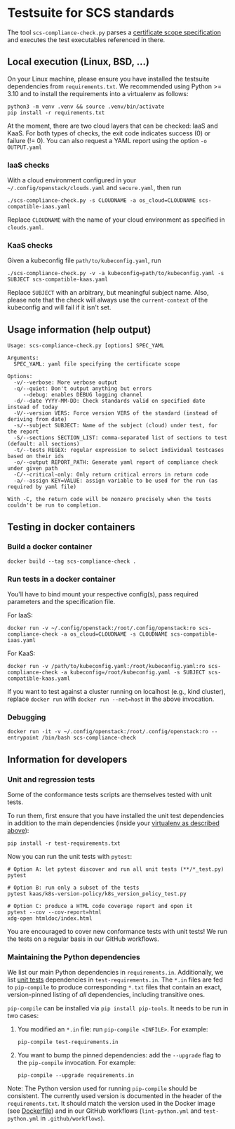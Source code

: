 # Testsuite for SCS standards

The tool `scs-compliance-check.py` parses a
[certificate scope specification](https://github.com/SovereignCloudStack/standards/blob/main/Standards/scs-0003-v1-sovereign-cloud-standards-yaml.md)
and executes the test executables referenced in there.

## Local execution (Linux, BSD, ...)

On your Linux machine, please ensure you have installed the testsuite dependencies
from `requirements.txt`. We recommended using Python >= 3.10 and to install the
requirements into a virtualenv as follows:

```shell
python3 -m venv .venv && source .venv/bin/activate
pip install -r requirements.txt
```

At the moment, there are two cloud layers that can be checked: IaaS and KaaS.
For both types of checks, the exit code indicates success (0) or failure (!= 0).
You can also request a YAML report using the option `-o OUTPUT.yaml`

### IaaS checks

With a cloud environment configured in your `~/.config/openstack/clouds.yaml`
and `secure.yaml`, then run

```shell
./scs-compliance-check.py -s CLOUDNAME -a os_cloud=CLOUDNAME scs-compatible-iaas.yaml
```

Replace `CLOUDNAME` with the name of your cloud environment as
specified in `clouds.yaml`.

### KaaS checks

Given a kubeconfig file `path/to/kubeconfig.yaml`, run

```shell
./scs-compliance-check.py -v -a kubeconfig=path/to/kubeconfig.yaml -s SUBJECT scs-compatible-kaas.yaml
```

Replace `SUBJECT` with an arbitrary, but meaningful subject name.
Also, please note that the check will always use the `current-context` of the kubeconfig and will
fail if it isn't set.

## Usage information (help output)

```text
Usage: scs-compliance-check.py [options] SPEC_YAML

Arguments:
  SPEC_YAML: yaml file specifying the certificate scope

Options:
  -v/--verbose: More verbose output
  -q/--quiet: Don't output anything but errors
     --debug: enables DEBUG logging channel
  -d/--date YYYY-MM-DD: Check standards valid on specified date instead of today
  -V/--version VERS: Force version VERS of the standard (instead of deriving from date)
  -s/--subject SUBJECT: Name of the subject (cloud) under test, for the report
  -S/--sections SECTION_LIST: comma-separated list of sections to test (default: all sections)
  -t/--tests REGEX: regular expression to select individual testcases based on their ids
  -o/--output REPORT_PATH: Generate yaml report of compliance check under given path
  -C/--critical-only: Only return critical errors in return code
  -a/--assign KEY=VALUE: assign variable to be used for the run (as required by yaml file)

With -C, the return code will be nonzero precisely when the tests couldn't be run to completion.
```

## Testing in docker containers

### Build a docker container

```shell
docker build --tag scs-compliance-check .
```

### Run tests in a docker container

You'll have to bind mount your respective config(s), pass required parameters and the specification file.

For IaaS:

```shell
docker run -v ~/.config/openstack:/root/.config/openstack:ro scs-compliance-check -a os_cloud=CLOUDNAME -s CLOUDNAME scs-compatible-iaas.yaml
```

For KaaS:

```shell
docker run -v /path/to/kubeconfig.yaml:/root/kubeconfig.yaml:ro scs-compliance-check -a kubeconfig=/root/kubeconfig.yaml -s SUBJECT scs-compatible-kaas.yaml
```

If you want to test against a cluster running on localhost (e.g., kind cluster), replace
`docker run` with `docker run --net=host` in the above invocation.

### Debugging

```shell
docker run -it -v ~/.config/openstack:/root/.config/openstack:ro --entrypoint /bin/bash scs-compliance-check
```

## Information for developers

### Unit and regression tests

Some of the conformance tests scripts are themselves tested with unit tests.

To run them, first ensure that you have installed the unit test dependencies
in addition to the main dependencies (inside your [virtualenv as described
above](#local-execution-linux-bsd-)):

```shell
pip install -r test-requirements.txt
```

Now you can run the unit tests with `pytest`:

```shell
# Option A: let pytest discover and run all unit tests (**/*_test.py)
pytest

# Option B: run only a subset of the tests
pytest kaas/k8s-version-policy/k8s_version_policy_test.py

# Option C: produce a HTML code coverage report and open it
pytest --cov --cov-report=html
xdg-open htmldoc/index.html
```

You are encouraged to cover new conformance tests with unit tests!
We run the tests on a regular basis in our GitHub workflows.

### Maintaining the Python dependencies

We list our main Python dependencies in `requirements.in`. Additionally, we list
[unit tests](#unit-and-regression-tests) dependencies in `test-requirements.in`.
The `*.in` files are fed to `pip-compile` to produce corresponding `*.txt` files
that contain an exact, version-pinned listing of *all* dependencies, including
transitive ones.

`pip-compile` can be installed via `pip install pip-tools`.
It needs to be run in two cases:

1. You modified an `*.in` file: run `pip-compile <INFILE>`. For example:

   ```shell
   pip-compile test-requirements.in
   ```

2. You want to bump the pinned dependencies: add the `--upgrade` flag to the
   `pip-compile` invocation. For example:

   ```shell
   pip-compile --upgrade requirements.in
   ```

Note: The Python version used for running `pip-compile` should be consistent. The currently
used version is documented in the header of the `requirements.txt`. It should match the
version used in the Docker image (see [Dockerfile](Dockerfile)) and in our GitHub
workflows (`lint-python.yml` and `test-python.yml` in `.github/workflows`).
